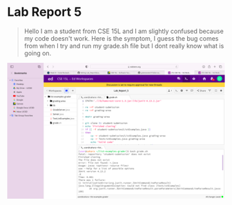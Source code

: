 # Lab Report 5

> Hello I am a student from CSE 15L and I am slightly confused because my code doesn't work. Here is the symptom, I guess the bug comes from when I try and run my grade.sh file but I dont really know what is going on.


![Image](grade_bug.png)
